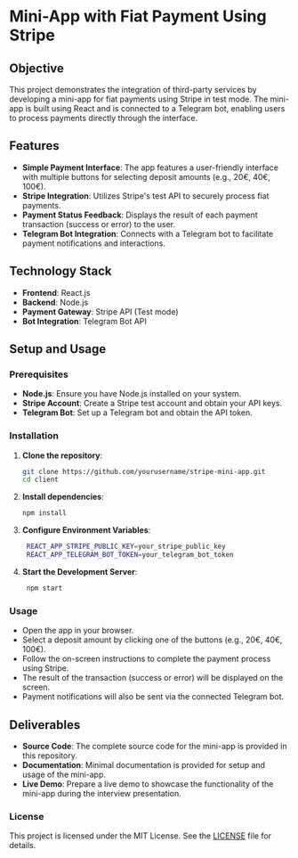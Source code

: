 # Mini-App with Fiat Payment Using Stripe

## Objective

This project demonstrates the integration of third-party services by developing a mini-app for fiat payments using Stripe in test mode. The mini-app is built using React and is connected to a Telegram bot, enabling users to process payments directly through the interface.

## Features

- **Simple Payment Interface**: The app features a user-friendly interface with multiple buttons for selecting deposit amounts (e.g., 20€, 40€, 100€).
- **Stripe Integration**: Utilizes Stripe's test API to securely process fiat payments.
- **Payment Status Feedback**: Displays the result of each payment transaction (success or error) to the user.
- **Telegram Bot Integration**: Connects with a Telegram bot to facilitate payment notifications and interactions.

## Technology Stack

- **Frontend**: React.js
- **Backend**: Node.js
- **Payment Gateway**: Stripe API (Test mode)
- **Bot Integration**: Telegram Bot API

## Setup and Usage

### Prerequisites

- **Node.js**: Ensure you have Node.js installed on your system.
- **Stripe Account**: Create a Stripe test account and obtain your API keys.
- **Telegram Bot**: Set up a Telegram bot and obtain the API token.

### Installation

1. **Clone the repository**:
   ```bash
   git clone https://github.com/yourusername/stripe-mini-app.git
   cd client
   ```
2. **Install dependencies**:
   ```bash
   npm install
   ```
3. **Configure Environment Variables**:
   ```bash
    REACT_APP_STRIPE_PUBLIC_KEY=your_stripe_public_key
    REACT_APP_TELEGRAM_BOT_TOKEN=your_telegram_bot_token
   ```
4. **Start the Development Server**:
   ```bash
    npm start
     ```
### Usage

- Open the app in your browser.
- Select a deposit amount by clicking one of the buttons (e.g., 20€, 40€, 100€).
- Follow the on-screen instructions to complete the payment process using Stripe.
- The result of the transaction (success or error) will be displayed on the screen.
- Payment notifications will also be sent via the connected Telegram bot.

## Deliverables

- **Source Code**: The complete source code for the mini-app is provided in this repository.
- **Documentation**: Minimal documentation is provided for setup and usage of the mini-app.
- **Live Demo**: Prepare a live demo to showcase the functionality of the mini-app during the interview presentation.

### License

This project is licensed under the MIT License. See the [LICENSE](LICENSE) file for details.